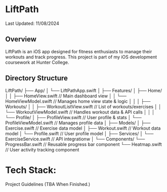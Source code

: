 # LiftPath
Last Updated: 11/08/2024

## Overview
LiftPath is an iOS app designed for fitness enthusiasts to manage their workouts and track progress. This project is part of my iOS development coursework at Hunter College.

## Directory Structure
LiftPath/
├── App/
│   └── LiftPathApp.swift
│
├── Features/
│   ├── Home/
│   │   ├── HomeView.swift         // Main dashboard view
│   │   └── HomeViewModel.swift    // Manages home view state & logic
│   │
│   ├── Workouts/
│   │   ├── WorkoutListView.swift  // List of workouts/exercises
│   │   └── WorkoutViewModel.swift // Handles workout data & API calls
│   │
│   └── Profile/
│       ├── ProfileView.swift      // User profile & stats
│       └── ProfileViewModel.swift // Manages profile data
│
├── Models/
│   ├── Exercise.swift    // Exercise data model
│   ├── Workout.swift     // Workout data model
│   └── Profile.swift     // User profile model
│
├── Services/
│   └── ExerciseService.swift  // API integrationw
│
└── Components/
    └── ProgressBar.swift      // Reusable progress bar component
    └── Heatmap.swift          // User activity tracking component

# Tech Stack:
Project Guidelines (TBA When Finished.)